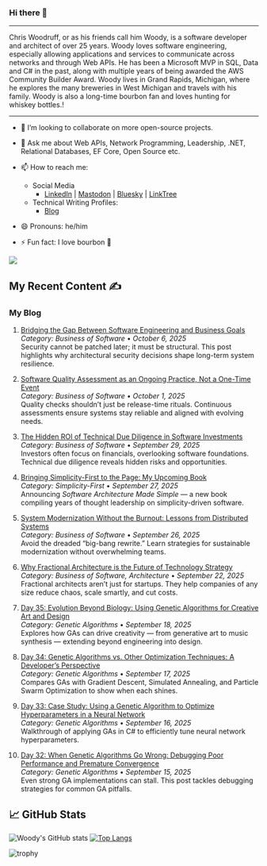### Hi there 👋

<hr>
Chris Woodruff, or as his friends call him Woody, is a software developer and architect of over 25 years. Woody loves software engineering, especially allowing applications and services to communicate across networks and through Web APIs. He has been a Microsoft MVP in SQL, Data and C# in the past, along with multiple years of being awarded the AWS Community Builder Award. Woody lives in Grand Rapids, Michigan, where he explores the many breweries in West Michigan and travels with his family. Woody is also a long-time bourbon fan and loves hunting for whiskey bottles.!

---

- 👯 I’m looking to collaborate on more open-source projects.
- 💬 Ask me about Web APIs, Network Programming, Leadership, .NET, Relational Databases, EF Core, Open Source etc.
- 📫 How to reach me:
  - Social Media
    - [LinkedIn](https://www.linkedin.com/in/chriswoodruff/ "My LinkedIn") | [Mastodon](https://mastodon.social/@cwoodruff "Mastodon") | [Bluesky](https://bsky.app/profile/chriswoodruff.bsky.social) | [LinkTree](https://linktr.ee/woodychris)
  - Technical Writing Profiles: 
    - [Blog](https://woodruff.dev "Blog")

- 😄 Pronouns: he/him
- ⚡ Fun fact: I love bourbon :tumbler_glass:

<img src="https://algora.io/og/user/cwoodruff" />

## My Recent Content ✍️

### My Blog
<!-- BLOG:START -->
1. [Bridging the Gap Between Software Engineering and Business Goals](https://www.woodruff.dev/bridging-the-gap-between-software-engineering-and-business-goals/)  
   *Category: Business of Software* • *October 6, 2025*  
   Security cannot be patched later; it must be structural. This post highlights why architectural security decisions shape long-term system resilience.

2. [Software Quality Assessment as an Ongoing Practice, Not a One-Time Event](https://www.woodruff.dev/software-quality-assessment-as-an-ongoing-practice-not-a-one-time-event/)  
   *Category: Business of Software* • *October 1, 2025*  
   Quality checks shouldn’t just be release-time rituals. Continuous assessments ensure systems stay reliable and aligned with evolving needs.

3. [The Hidden ROI of Technical Due Diligence in Software Investments](https://www.woodruff.dev/the-hidden-roi-of-technical-due-diligence-in-software-investments/)  
   *Category: Business of Software* • *September 29, 2025*  
   Investors often focus on financials, overlooking software foundations. Technical due diligence reveals hidden risks and opportunities.

4. [Bringing Simplicity-First to the Page: My Upcoming Book](https://www.woodruff.dev/bringing-simplicity-first-to-the-page-my-upcoming-book/)  
   *Category: Simplicity-First* • *September 27, 2025*  
   Announcing *Software Architecture Made Simple* — a new book compiling years of thought leadership on simplicity-driven software.

5. [System Modernization Without the Burnout: Lessons from Distributed Systems](https://www.woodruff.dev/system-modernization-without-the-burnout-lessons-from-distributed-systems/)  
   *Category: Business of Software* • *September 26, 2025*  
   Avoid the dreaded “big-bang rewrite.” Learn strategies for sustainable modernization without overwhelming teams.

6. [Why Fractional Architecture is the Future of Technology Strategy](https://www.woodruff.dev/why-fractional-architecture-is-the-future-of-technology-strategy/)  
   *Category: Business of Software, Architecture* • *September 22, 2025*  
   Fractional architects aren’t just for startups. They help companies of any size reduce chaos, scale smartly, and cut costs.

7. [Day 35: Evolution Beyond Biology: Using Genetic Algorithms for Creative Art and Design](https://www.woodruff.dev/day-35-evolution-beyond-biology-using-genetic-algorithms-for-creative-art-and-design/)  
   *Category: Genetic Algorithms* • *September 18, 2025*  
   Explores how GAs can drive creativity — from generative art to music synthesis — extending beyond engineering into design.

8. [Day 34: Genetic Algorithms vs. Other Optimization Techniques: A Developer’s Perspective](https://www.woodruff.dev/day-34-genetic-algorithms-vs-other-optimization-techniques-a-developers-perspective/)  
   *Category: Genetic Algorithms* • *September 17, 2025*  
   Compares GAs with Gradient Descent, Simulated Annealing, and Particle Swarm Optimization to show when each shines.

9. [Day 33: Case Study: Using a Genetic Algorithm to Optimize Hyperparameters in a Neural Network](https://www.woodruff.dev/day-33-case-study-using-a-genetic-algorithm-to-optimize-hyperparameters-in-a-neural-network/)  
   *Category: Genetic Algorithms* • *September 16, 2025*  
   Walkthrough of applying GAs in C# to efficiently tune neural network hyperparameters.

10. [Day 32: When Genetic Algorithms Go Wrong: Debugging Poor Performance and Premature Convergence](https://www.woodruff.dev/day-32-when-genetic-algorithms-go-wrong-debugging-poor-performance-and-premature-convergence/)  
    *Category: Genetic Algorithms* • *September 15, 2025*  
    Even strong GA implementations can stall. This post tackles debugging strategies for common GA pitfalls.
<!-- BLOG:END -->
  
## &#x1f4c8; GitHub Stats

![Woody's GitHub stats](https://github-readme-stats.vercel.app/api?username=cwoodruff&show_icons=true&theme=gruvbox)
[![Top Langs](https://github-readme-stats.vercel.app/api/top-langs/?username=cwoodruff)](https://github.com/cwoodruff/github-readme-stats)

![trophy](https://github-profile-trophy.vercel.app/?username=cwoodruff)

<!--
Here are some ideas to get you started:

- 🔭 I’m currently working on ...
- 🌱 I’m currently learning ...
- 👯 I’m looking to collaborate on ...
- 🤔 I’m looking for help with ...
- 💬 Ask me about ...
- 📫 How to reach me: ...
- 😄 Pronouns: ...
- ⚡ Fun fact: ...
-->
